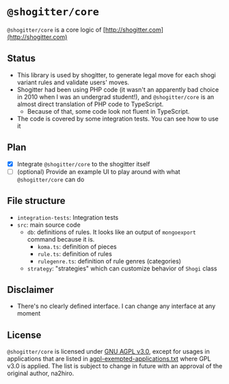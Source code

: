 # `@shogitter/core`

`@shogitter/core` is a core logic of [http://shogitter.com](http://shogitter.com)

## Status

- This library is used by shogitter, to generate legal move for each shogi variant rules and validate users' moves.
- Shogitter had been using PHP code (it wasn't an apparently bad choice in 2010 when I was an undergrad student!), and `@shogitter/core` is an almost direct translation of PHP code to TypeScript.
  - Because of that, some code look not fluent in TypeScript.
- The code is covered by some integration tests. You can see how to use it

## Plan

- [x] Integrate `@shogitter/core` to the shogitter itself
- [ ] (optional) Provide an example UI to play around with what `@shogitter/core` can do

## File structure

- `integration-tests`: Integration tests
- `src`: main source code
  - `db`: definitions of rules. It looks like an output of `mongoexport` command because it is.
    - `koma.ts`: definition of pieces
    - `rule.ts`: definition of rules
    - `rulegenre.ts`: definition of rule genres (categories)
  - `strategy`: "strategies" which can customize behavior of `Shogi` class

## Disclaimer

- There's no clearly defined interface. I can change any interface at any moment

## License

`@shogitter/core` is licensed under [GNU AGPL v3.0](./agpl-3.0.txt), except for usages in applications that are listed in [agpl-exempted-applications.txt](./agpl-exempted-applications.txt) where GPL v3.0 is applied. The list is subject to change in future with an approval of the original author, na2hiro.
